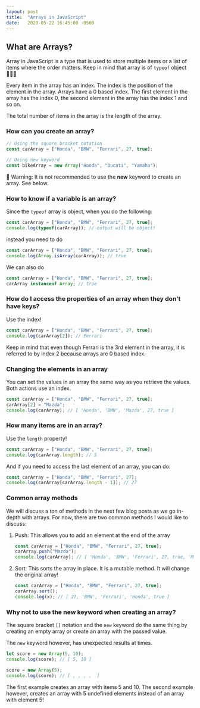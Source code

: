 ```yaml
---
layout: post
title:  "Arrays in JavaScript"
date:   2020-05-22 16:45:00 -0500
---
```


## What are Arrays?

Array in JavaScript is a type that is used to store multiple items or a list of items where the order matters. Keep in mind that array is of `typeof` object 🤷🏽‍♂️

Every item in the array has an index. The index is the position of the element in the array. Arrays have a 0 based index. The first element in the array has the index 0, the second element in the array has the index 1 and so on.

The total number of items in the array is the length of the array.

### How can you create an array?

```javascript
// Using the square bracket notation
const carArray = ["Honda", "BMW", "Ferrari", 27, true];

// Using new keyword
const bikeArray = new Array("Honda", "Ducati", "Yamaha");
```

🚨 Warning: It is not recommended to use the **new** keyword to create an array. See below.

### How to know if a variable is an array?

Since the `typeof` array is object, when you do the following:

```javascript
const carArray = ["Honda", "BMW", "Ferrari", 27, true];
console.log(typeof(carArray)); // output will be object!
```

instead you need to do

```javascript
const carArray = ["Honda", "BMW", "Ferrari", 27, true];
console.log(Array.isArray(carArray)); // true
```

We can also do

```javascript
const carArray = ["Honda", "BMW", "Ferrari", 27, true];
carArray instanceof Array; // true
```

### How do I access the properties of an array when they don't have keys?

Use the index!

```javascript
const carArray = ["Honda", "BMW", "Ferrari", 27, true];
console.log(carArray[2]); // Ferrari
```

Keep in mind that even though Ferrari is the 3rd element in the array, it is referred to by index 2 because arrays are 0 based index.

### Changing the elements in an array
You can set the values in an array the same way as you retrieve the values. Both actions use an index.

```javascript
const carArray = ["Honda", "BMW", "Ferrari", 27, true];
carArray[2] = "Mazda";
console.log(carArray); // [ 'Honda', 'BMW', 'Mazda', 27, true ] 
```

### How many items are in an array?

Use the `length` property!

```javascript
const carArray = ["Honda", "BMW", "Ferrari", 27, true];
console.log(carArray.length); // 5
```

And if you need to access the last element of an array, you can do:

```javascript
const carArray = ["Honda", "BMW", "Ferrari", 27];
console.log(carArray[carArray.length - 1]); // 27
```

### Common array methods

We will discuss a ton of methods in the next few blog posts as we go in-depth with arrays. For now, there are two common methods I would like to discuss:

1. Push: This allows you to add an element at the end of the array
   ```javascript
   const carArray = ["Honda", "BMW", "Ferrari", 27, true];
   carArray.push("Mazda");
   console.log(carArray); // [ 'Honda', 'BMW', 'Ferrari', 27, true, 'Mazda' ] 
   ```
2. Sort:
   This sorts the array in place. It is a mutable method. It will change the original array!
   ```javascript
   const carArray = ["Honda", "BMW", "Ferrari", 27, true];
   carArray.sort();
   console.log(x); // [ 27, 'BMW', 'Ferrari', 'Honda', true ] 
   ```

### Why not to use the new keyword when creating an array?

The square bracket `[]` notation and the `new` keyword do the same thing by creating an empty array or create an array with the passed value.

The `new` keyword however, has unexpected results at times.

```javascript
let score = new Array(5, 10);
console.log(score); // [ 5, 10 ]

score = new Array(5);
console.log(score); // [ , , , ,  ]
```

The first example creates an array with items 5 and 10. The second example however, creates an array with 5 undefined elements instead of an array with element 5!

